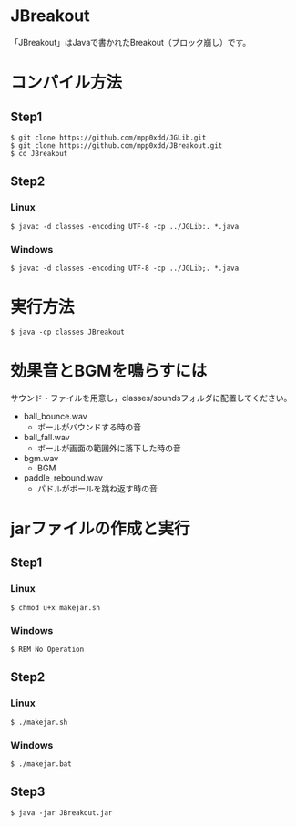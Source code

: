 # JBreakout
「JBreakout」はJavaで書かれたBreakout（ブロック崩し）です。

# コンパイル方法
## Step1
```
$ git clone https://github.com/mpp0xdd/JGLib.git
$ git clone https://github.com/mpp0xdd/JBreakout.git
$ cd JBreakout
```
## Step2
### Linux
```
$ javac -d classes -encoding UTF-8 -cp ../JGLib:. *.java
```
### Windows
```
$ javac -d classes -encoding UTF-8 -cp ../JGLib;. *.java
```

# 実行方法
```
$ java -cp classes JBreakout
```

# 効果音とBGMを鳴らすには
サウンド・ファイルを用意し，classes/soundsフォルダに配置してください。
- ball_bounce.wav
  - ボールがバウンドする時の音
- ball_fall.wav
  - ボールが画面の範囲外に落下した時の音
- bgm.wav
  - BGM
- paddle_rebound.wav
  - パドルがボールを跳ね返す時の音

# jarファイルの作成と実行
## Step1
### Linux
```
$ chmod u+x makejar.sh
```
### Windows
```
$ REM No Operation
```
## Step2
### Linux
```
$ ./makejar.sh
```
### Windows
```
$ ./makejar.bat
```
## Step3
```
$ java -jar JBreakout.jar
```
